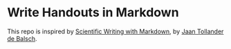 # Write Handouts in Markdown

This repo is inspired by [Scientific Writing with Markdown](https://jaantollander.com/post/scientific-writing-with-markdown/), by [Jaan Tollander de Balsch](https://jaantollander.com/author/jaan-tollander-de-balsch/).
